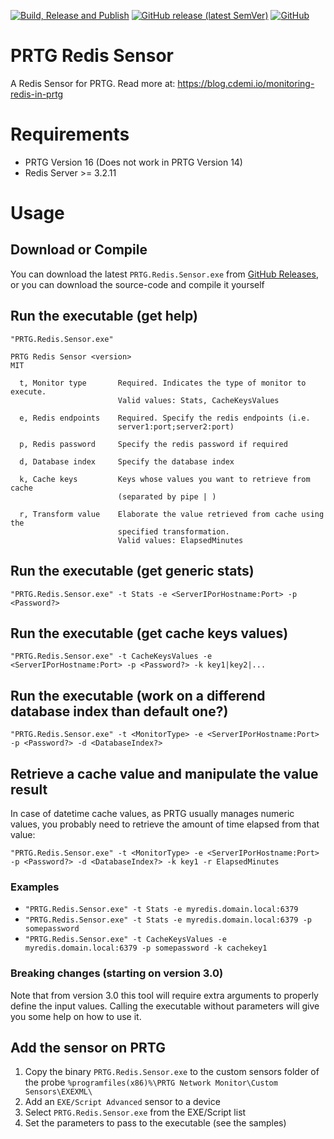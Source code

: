 [![Build, Release and Publish](https://github.com/cdemi/PRTG-Redis-Sensor/actions/workflows/release-publish.yml/badge.svg)](https://github.com/cdemi/PRTG-Redis-Sensor/actions/workflows/release-publish.yml) [![GitHub release (latest SemVer)](https://img.shields.io/github/v/release/cdemi/PRTG-Redis-Sensor?sort=semver)](https://github.com/cdemi/PRTG-Redis-Sensor/releases/latest) [![GitHub](https://img.shields.io/github/license/cdemi/PRTG-Redis-Sensor)](https://github.com/cdemi/PRTG-Redis-Sensor/blob/master/LICENSE)

# PRTG Redis Sensor
A Redis Sensor for PRTG. Read more at: https://blog.cdemi.io/monitoring-redis-in-prtg

# Requirements
* PRTG Version 16 (Does not work in PRTG Version 14)
* Redis Server >= 3.2.11

# Usage
## Download or Compile
You can download the latest `PRTG.Redis.Sensor.exe` from [GitHub Releases](https://github.com/cdemi/PRTG-Redis-Sensor/releases/latest), or you can download the source-code and compile it yourself

## Run the executable (get help)
`"PRTG.Redis.Sensor.exe" `

```
PRTG Redis Sensor <version>
MIT

  t, Monitor type       Required. Indicates the type of monitor to execute.
                        Valid values: Stats, CacheKeysValues

  e, Redis endpoints    Required. Specify the redis endpoints (i.e.
                        server1:port;server2:port)

  p, Redis password     Specify the redis password if required

  d, Database index     Specify the database index

  k, Cache keys         Keys whose values you want to retrieve from cache
                        (separated by pipe | )

  r, Transform value    Elaborate the value retrieved from cache using the
                        specified transformation.
                        Valid values: ElapsedMinutes
```

## Run the executable (get generic stats)
`"PRTG.Redis.Sensor.exe" -t Stats -e <ServerIPorHostname:Port> -p <Password?>`

## Run the executable (get cache keys values)
`"PRTG.Redis.Sensor.exe" -t CacheKeysValues -e <ServerIPorHostname:Port> -p <Password?> -k key1|key2|...`

## Run the executable (work on a differend database index than default one?)
`"PRTG.Redis.Sensor.exe" -t <MonitorType> -e <ServerIPorHostname:Port> -p <Password?> -d <DatabaseIndex?>`

## Retrieve a cache value and manipulate the value result
In case of datetime cache values, as PRTG usually manages numeric values, you probably need to retrieve the amount of time elapsed from that value:

`"PRTG.Redis.Sensor.exe" -t <MonitorType> -e <ServerIPorHostname:Port> -p <Password?> -d <DatabaseIndex?> -k key1 -r ElapsedMinutes`

### Examples

- `"PRTG.Redis.Sensor.exe" -t Stats -e myredis.domain.local:6379`
- `"PRTG.Redis.Sensor.exe" -t Stats -e myredis.domain.local:6379 -p somepassword`
- `"PRTG.Redis.Sensor.exe" -t CacheKeysValues -e myredis.domain.local:6379 -p somepassword -k cachekey1`

### Breaking changes (starting on version 3.0)
Note that from version 3.0 this tool will require extra arguments to properly define the input values.
Calling the executable without parameters will give you some help on how to use it.

## Add the sensor on PRTG
1. Copy the binary `PRTG.Redis.Sensor.exe` to the custom sensors folder of the probe `%programfiles(x86)%\PRTG Network Monitor\Custom Sensors\EXEXML\`
1. Add an `EXE/Script Advanced` sensor to a device
2. Select `PRTG.Redis.Sensor.exe` from the EXE/Script list
3. Set the parameters to pass to the executable (see the samples)


